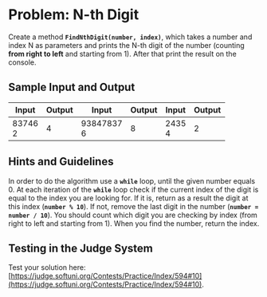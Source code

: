 # Problem: N-th Digit

Create a method **`FindNthDigit(number, index)`**, which takes a number and index N as parameters and prints the N-th digit of the number (counting **from right to left** and starting from 1). After that print the result on the console.

## Sample Input and Output

| Input | Output | Input | Output | Input | Output |
| --- | --- | --- | --- | --- | --- |
|83746<br>2|4|93847837<br>6|8|2435<br>4|2|

## Hints and Guidelines

In order to do the algorithm use a **`while`** loop, until the given number equals 0. At each iteration of the **`while`** loop check if the current index of the digit is equal to the index you are looking for. If it is, return as a result the digit at this index (**`number % 10`**). If not, remove the last digit in the number (**`number = number / 10`**). You should count which digit you are checking by index (from right to left and starting from 1). When you find the number, return the index. 

## Testing in the Judge System

Test your solution here: [https://judge.softuni.org/Contests/Practice/Index/594#10](https://judge.softuni.org/Contests/Practice/Index/594#10).
